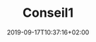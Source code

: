 ---
title: "Conseil1"
date: 2019-09-17T10:37:16+02:00
type: "conseil-municipal"
firstName: "Logane"
lastName: "Lagarre"
role: "Deputy"
photo: "/img/deputy.jpg"
---